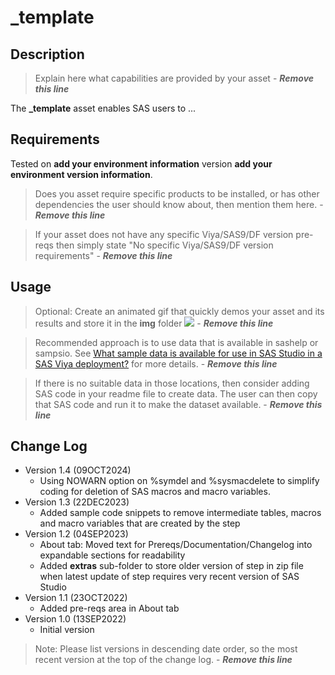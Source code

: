 # _template

## Description

>Explain here what capabilities are provided by your asset - ***Remove this line***

The **_template** asset enables SAS users to ...


## Requirements

Tested on **add your environment information** version **add your environment version information**.

> Does you asset require specific products to be installed, or has other dependencies the user should know about, then mention them here. - ***Remove this line*** 

> If your asset does not have any specific Viya/SAS9/DF version pre-reqs then simply state "No specific Viya/SAS9/DF version requirements" - ***Remove this line***


## Usage

> Optional: Create an animated gif that quickly demos your asset and its results and store it in the **img** folder
![](img/Demo_template.gif) - ***Remove this line*** 

> Recommended approach is to use data that is available in sashelp or sampsio. See [What sample data is available for use in SAS Studio in a SAS Viya deployment?](../docs/FAQ.md#what-sample-data-is-available-for-use-in-sas-studio-in-a-sas-viya-deployment) for more details. - ***Remove this line***

> If there is no suitable data in those locations, then consider adding SAS code in your readme file to create data. The user can then copy that SAS code and run it to make the dataset available.  - ***Remove this line***

## Change Log

* Version 1.4 (09OCT2024)
    * Using NOWARN option on %symdel and %sysmacdelete to simplify coding for deletion of SAS macros and macro variables.
* Version 1.3 (22DEC2023) 
    * Added sample code snippets to remove intermediate tables, macros and macro variables that are created by the step
* Version 1.2 (04SEP2023) 
    * About tab: Moved text for Prereqs/Documentation/Changelog into expandable sections for readability
    * Added **extras** sub-folder to store older version of step in zip file when latest update of step requires very recent version of SAS Studio
* Version 1.1 (23OCT2022) 
    * Added pre-reqs area in About tab
* Version 1.0 (13SEP2022) 
    * Initial version

> Note: Please list versions in descending date order, so the most recent version at the top of the change log.  - ***Remove this line***
